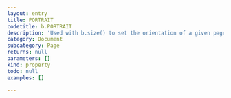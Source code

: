 ```yaml
---
layout: entry
title: PORTRAIT
codetitle: b.PORTRAIT
description: 'Used with b.size() to set the orientation of a given page size to portrait.'
category: Document
subcategory: Page
returns: null
parameters: []
kind: property
todo: null
examples: []

---
```

